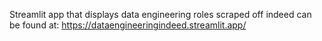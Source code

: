 Streamlit app that displays data engineering roles scraped off indeed can be found at: https://dataengineeringindeed.streamlit.app/
